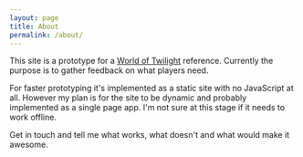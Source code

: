 ```yaml
---
layout: page
title: About
permalink: /about/
---
```


This site is a prototype for a [World of Twilight](http://worldoftwilight.com) reference. Currently the purpose is to gather feedback on what players need.

For faster prototyping it's implemented as a static site with no JavaScript at all. However my plan is for the site to be dynamic and probably implemented as a single page app. I'm not sure at this stage if it needs to work offline.

Get in touch and tell me what works, what doesn't and what would make it awesome.
